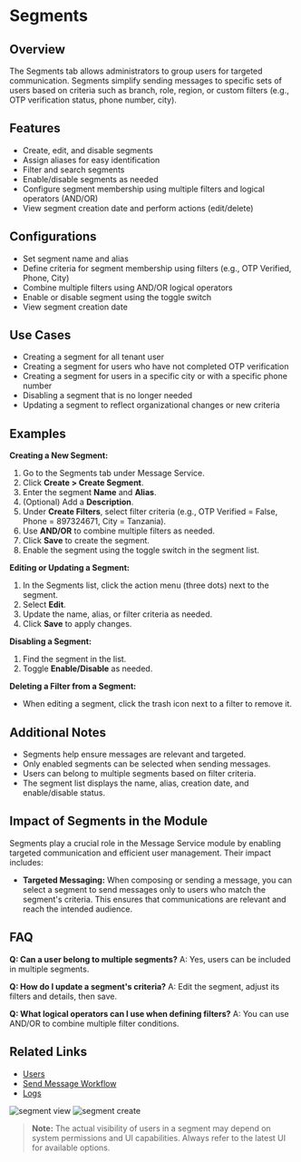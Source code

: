 # Segments

## Overview
The Segments tab allows administrators to group users for targeted communication. Segments simplify sending messages to specific sets of users based on criteria such as branch, role, region, or custom filters (e.g., OTP verification status, phone number, city).

## Features
- Create, edit, and disable segments
- Assign aliases for easy identification
- Filter and search segments
- Enable/disable segments as needed
- Configure segment membership using multiple filters and logical operators (AND/OR)
- View segment creation date and perform actions (edit/delete)

## Configurations
- Set segment name and alias
- Define criteria for segment membership using filters (e.g., OTP Verified, Phone, City)
- Combine multiple filters using AND/OR logical operators
- Enable or disable segment using the toggle switch
- View segment creation date

## Use Cases
- Creating a segment for all tenant user
- Creating a segment for users who have not completed OTP verification
- Creating a segment for users in a specific city or with a specific phone number
- Disabling a segment that is no longer needed
- Updating a segment to reflect organizational changes or new criteria

## Examples
**Creating a New Segment:**
1. Go to the Segments tab under Message Service.
2. Click **Create > Create Segment**.
3. Enter the segment **Name** and **Alias**.
4. (Optional) Add a **Description**.
5. Under **Create Filters**, select filter criteria (e.g., OTP Verified = False, Phone = 897324671, City = Tanzania).
6. Use **AND/OR** to combine multiple filters as needed.
7. Click **Save** to create the segment.
8. Enable the segment using the toggle switch in the segment list.

**Editing or Updating a Segment:**
1. In the Segments list, click the action menu (three dots) next to the segment.
2. Select **Edit**.
3. Update the name, alias, or filter criteria as needed.
4. Click **Save** to apply changes.

**Disabling a Segment:**
1. Find the segment in the list.
2. Toggle **Enable/Disable** as needed.

**Deleting a Filter from a Segment:**
- When editing a segment, click the trash icon next to a filter to remove it.

## Additional Notes
- Segments help ensure messages are relevant and targeted.
- Only enabled segments can be selected when sending messages.
- Users can belong to multiple segments based on filter criteria.
- The segment list displays the name, alias, creation date, and enable/disable status.

## Impact of Segments in the Module
Segments play a crucial role in the Message Service module by enabling targeted communication and efficient user management. Their impact includes:

- **Targeted Messaging:** When composing or sending a message, you can select a segment to send messages only to users who match the segment's criteria. This ensures that communications are relevant and reach the intended audience.

## FAQ
**Q: Can a user belong to multiple segments?**
A: Yes, users can be included in multiple segments.

**Q: How do I update a segment's criteria?**
A: Edit the segment, adjust its filters and details, then save.

**Q: What logical operators can I use when defining filters?**
A: You can use AND/OR to combine multiple filter conditions.

## Related Links
- [Users](./users.md)
- [Send Message Workflow](./send-message.md)
- [Logs](./logs.md)

![segment view](../../../static/img/segment1.png)
![segment create](../../../static/img/Segment2.png)

> **Note:** The actual visibility of users in a segment may depend on system permissions and UI capabilities. Always refer to the latest UI for available options. 